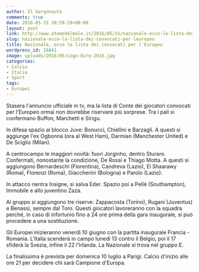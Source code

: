 ```yaml
---
author: Il Gorgonauta
comments: true
date: 2016-05-31 10:59:29+00:00
layout: post
link: http://www.atomodelmale.it/2016/05/31/nazionale-ecco-la-lista-dei-convocati-per-leuropeo/
slug: nazionale-ecco-la-lista-dei-convocati-per-leuropeo
title: Nazionale, ecco la lista dei convocati per l'Europeo
wordpress_id: 16841
image: uploads/2016/05/Logo-Euro-2016.jpg
categories:
- Calcio
- Italia
- Sport
tags:
- Europei
---
```


Stasera l'annuncio ufficiale in tv, ma la lista di Conte dei giocatori convocati per l'Europeo ormai non dovrebbe riservare più sorprese. Tra i pali si confermano Buffon, Marchetti e Sirigu.

In difesa spazio al blocco Juve: Bonucci, Chiellini e Barzagli. A questi si aggiunge l'ex Ogbonna (ora al West Ham), Darmian (Manchester United) e De Sciglio (Milan).

A centrocampo le maggiori novità: fuori Jorginho, dentro Sturaro. Confermati, nonostante la condizione, De Rossi e Thiago Motta. A questi si aggiungono Bernardeschi (Fiorentina), Candreva (Lazio), El Shaarawy (Roma), Florenzi (Roma), Giaccherini (Bologna) e Parolo (Lazio).

In attacco rientra Insigne, si salva Eder. Spazio poi a Pellè (Southampton), Immobile e allo juventino Zaza.

Al gruppo si aggiungono tre riserve: Zappacosta (Torino), Rugani (Juventus) e Benassi, sempre dal Toro. Questi giocatori lavoreranno con la squadra perché, in caso di infortunio fino a 24 ore prima della gara inaugurale, si può procedere a una sostituzione.

Gli Europei inizieranno venerdì 10 giugno con la partita inaugurale Francia - Romania. L'Italia scenderà in campo lunedì 13 contro il Belgio, poi il 17 sfiderà la Svezia, infine il 22 l'Irlanda. La Nazionale si trova nel gruppo E.

La finalissima è prevista per domenica 10 luglio a Parigi. Calcio d'inizio alle ore 21 per decidere chi sarà Campione d'Europa.
